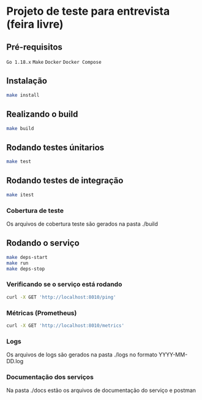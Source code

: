 # Projeto de teste para entrevista (feira livre)

## Pré-requisitos

`Go 1.18.x`
`Make`
`Docker`
`Docker Compose`

## Instalação

```bash
make install
```

## Realizando o build

```bash
make build
```

## Rodando testes únitarios

```bash
make test
```

## Rodando testes de integração

```bash
make itest
```

### Cobertura de teste

Os arquivos de cobertura teste são gerados na pasta ./build 

## Rodando o serviço

```bash
make deps-start
make run
make deps-stop
```

### Verificando se o serviço está rodando

```bash
curl -X GET 'http://localhost:8010/ping'
```

### Métricas (Prometheus)

```bash
curl -X GET 'http://localhost:8010/metrics'
```

### Logs

Os arquivos de logs são gerados na pasta ./logs no formato YYYY-MM-DD.log

### Documentação dos serviços

Na pasta ./docs estão os arquivos de documentação do serviço e postman